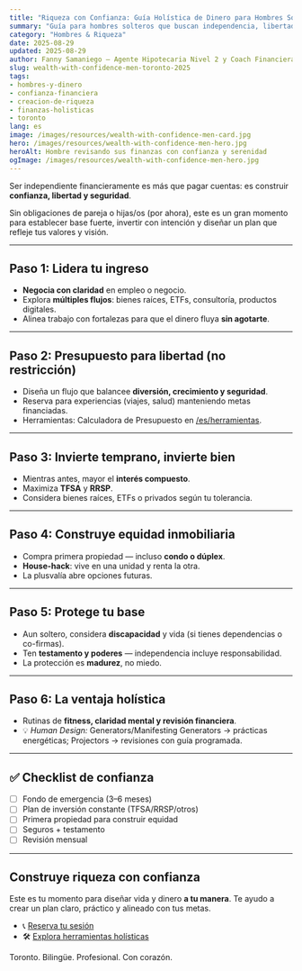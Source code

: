 ```yaml
---
title: "Riqueza con Confianza: Guía Holística de Dinero para Hombres Solteros en Toronto (2025)"
summary: "Guía para hombres solteros que buscan independencia, libertad y seguridad a largo plazo — con estrategia y bienestar al centro."
category: "Hombres & Riqueza"
date: 2025-08-29
updated: 2025-08-29
author: Fanny Samaniego — Agente Hipotecaria Nivel 2 y Coach Financiera Holística
slug: wealth-with-confidence-men-toronto-2025
tags:
- hombres-y-dinero
- confianza-financiera
- creacion-de-riqueza
- finanzas-holisticas
- toronto
lang: es
image: /images/resources/wealth-with-confidence-men-card.jpg
hero: /images/resources/wealth-with-confidence-men-hero.jpg
heroAlt: Hombre revisando sus finanzas con confianza y serenidad
ogImage: /images/resources/wealth-with-confidence-men-hero.jpg
---
```

Ser independiente financieramente es más que pagar cuentas: es construir **confianza, libertad y seguridad**.

Sin obligaciones de pareja o hijas/os (por ahora), este es un gran momento para establecer base fuerte, invertir con intención y diseñar un plan que refleje tus valores y visión.

---

## Paso 1: Lidera tu ingreso
- **Negocia con claridad** en empleo o negocio.
- Explora **múltiples flujos**: bienes raíces, ETFs, consultoría, productos digitales.
- Alinea trabajo con fortalezas para que el dinero fluya **sin agotarte**.

---

## Paso 2: Presupuesto para libertad (no restricción)
- Diseña un flujo que balancee **diversión, crecimiento y seguridad**.
- Reserva para experiencias (viajes, salud) manteniendo metas financiadas.
- Herramientas: Calculadora de Presupuesto en [/es/herramientas](/es/herramientas).

---

## Paso 3: Invierte temprano, invierte bien
- Mientras antes, mayor el **interés compuesto**.
- Maximiza **TFSA** y **RRSP**.
- Considera bienes raíces, ETFs o privados según tu tolerancia.

---

## Paso 4: Construye equidad inmobiliaria
- Compra primera propiedad — incluso **condo o dúplex**.
- **House-hack**: vive en una unidad y renta la otra.
- La plusvalía abre opciones futuras.

---

## Paso 5: Protege tu base
- Aun soltero, considera **discapacidad** y vida (si tienes dependencias o co-firmas).
- Ten **testamento y poderes** — independencia incluye responsabilidad.
- La protección es **madurez**, no miedo.

---

## Paso 6: La ventaja holística
- Rutinas de **fitness, claridad mental y revisión financiera**.
- 💡 *Human Design:* Generators/Manifesting Generators → prácticas energéticas; Projectors → revisiones con guía programada.

---

## ✅ Checklist de confianza
- [ ] Fondo de emergencia (3–6 meses)
- [ ] Plan de inversión constante (TFSA/RRSP/otros)
- [ ] Primera propiedad para construir equidad
- [ ] Seguros + testamento
- [ ] Revisión mensual

---

## Construye riqueza con confianza
Este es tu momento para diseñar vida y dinero **a tu manera**. Te ayudo a crear un plan claro, práctico y alineado con tus metas.

- 📞 [Reserva tu sesión](/es/contacto)
- 🛠 [Explora herramientas holísticas](/es/herramientas)

Toronto. Bilingüe. Profesional. Con corazón.
